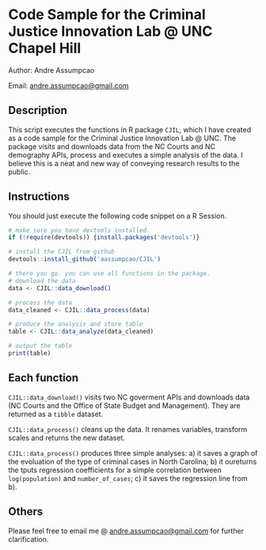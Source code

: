 # Code Sample for the Criminal Justice Innovation Lab @ UNC Chapel Hill

Author: Andre Assumpcao

Email: andre.assumpcao@gmail.com

## Description

This script executes the functions in R package `CJIL`, which I have created
as a code sample for the Criminal Justice Innovation Lab @ UNC. The package
visits and downloads data from the NC Courts and NC demography APIs, process
and executes a simple analysis of the data. I believe this is a neat and new way of conveying research results to the public.

## Instructions

You should just execute the following code snippet on a R Session.

```r
# make sure you have devtools installed.
if (!require(devtools)) {install.packages('devtools')}

# install the CJIL from github
devtools::install_github('aassumpcao/CJIL')

# there you go. you can use all functions in the package.
# download the data
data <- CJIL::data_download()

# process the data
data_cleaned <- CJIL::data_process(data)

# produce the analysis and store table
table <- CJIL::data_analyze(data_cleaned)

# output the table
print(table)
```

## Each function

`CJIL::data_download()` visits two NC goverment APIs and downloads data (NC Courts and the Office of State Budget and Management). They are returned as a `tibble` dataset.

`CJIL::data_process()` cleans up the data. It renames variables, transform scales and returns the new dataset.

`CJIL::data_process()` produces three simple analyses: a) it saves a graph of the evoluation of the type of criminal cases in North Carolina; b) it oureturns the tputs regression coefficients for a simple correlation between `log(population)` and `number_of_cases`; c) it saves the regression line from b).

## Others

Please feel free to email me @ andre.assumpcao@gmail.com for further clarification.
